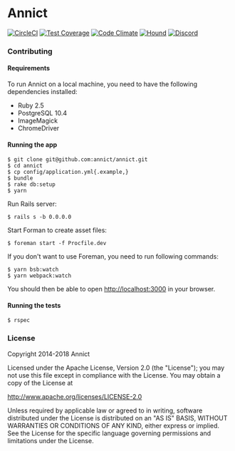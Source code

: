 # Annict

[![CircleCI](https://img.shields.io/circleci/project/github/annict/annict.svg)](https://circleci.com/gh/annict/annict)
[![Test Coverage](https://api.codeclimate.com/v1/badges/ba10b596888853bc3f83/test_coverage)](https://codeclimate.com/github/annict/annict/test_coverage)
[![Code Climate](https://codeclimate.com/github/annict/annict/badges/gpa.svg)](https://codeclimate.com/github/annict/annict)
[![Hound](https://camo.githubusercontent.com/23ee7a697b291798079e258bbc25434c4fac4f8b/68747470733a2f2f696d672e736869656c64732e696f2f62616467652f50726f7465637465645f62792d486f756e642d6138373364312e737667)](https://houndci.com)
[![Discord](https://camo.githubusercontent.com/b12a95e20b7ca35f918c0ab5103fe56b6f44c067/68747470733a2f2f696d672e736869656c64732e696f2f62616467652f636861742d6f6e253230646973636f72642d3732383964612e737667)](https://chat.annict.com)


### Contributing

#### Requirements

To run Annict on a local machine, you need to have the following dependencies installed:

* Ruby 2.5
* PostgreSQL 10.4
* ImageMagick
* ChromeDriver

#### Running the app

```
$ git clone git@github.com:annict/annict.git
$ cd annict
$ cp config/application.yml{.example,}
$ bundle
$ rake db:setup
$ yarn
```

Run Rails server:

```
$ rails s -b 0.0.0.0
```

Start Forman to create asset files:

```
$ foreman start -f Procfile.dev
```

If you don't want to use Foreman, you need to run following commands:

```
$ yarn bsb:watch
$ yarn webpack:watch
```

You should then be able to open [http://localhost:3000](http://localhost:3000) in your browser.

#### Running the tests

```
$ rspec
```

### License

Copyright 2014-2018 Annict

Licensed under the Apache License, Version 2.0 (the "License");
you may not use this file except in compliance with the License.
You may obtain a copy of the License at

http://www.apache.org/licenses/LICENSE-2.0

Unless required by applicable law or agreed to in writing, software
distributed under the License is distributed on an "AS IS" BASIS,
WITHOUT WARRANTIES OR CONDITIONS OF ANY KIND, either express or implied.
See the License for the specific language governing permissions and
limitations under the License.
